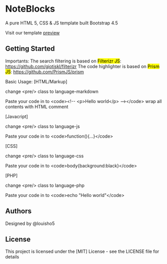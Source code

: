 # NoteBlocks

A pure HTML 5, CSS & JS template built Bootstrap 4.5

Visit our template [preview](https://htmlpreview.github.io/?https://github.com/louisho5/NoteBlocks-Template/blob/main/template/index.html)

## Getting Started

Importants:
The search filtering is based on <mark>Filterizr JS</mark>: https://github.com/giotiskl/filterizr
The code highlighter is based on <mark>Prism JS</mark>: https://github.com/PrismJS/prism

Basic Usage:
[HTML/Markup] 

change &lt;pre/> class to language-markdown

Paste your code in to &lt;code>&lt;!-- &lt;p>Hello world&lt;/p> --&gt;&lt;/code> wrap all contents with HTML comment

[Javacript] 

change &lt;pre/> class to language-js

Paste your code in to &lt;code>function(){...}&lt;/code>

[CSS] 

change &lt;pre/> class to language-css

Paste your code in to &lt;code>body{background:black}&lt;/code>

[PHP] 

change &lt;pre/> class to language-php

Paste your code in to &lt;code>echo "Hello world"&lt;/code>

## Authors

Designed by @louisho5

## License

This project is licensed under the [MIT] License - see the LICENSE file for details

